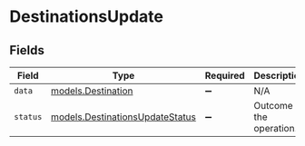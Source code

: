# DestinationsUpdate


## Fields

| Field                                                                              | Type                                                                               | Required                                                                           | Description                                                                        | Example                                                                            |
| ---------------------------------------------------------------------------------- | ---------------------------------------------------------------------------------- | ---------------------------------------------------------------------------------- | ---------------------------------------------------------------------------------- | ---------------------------------------------------------------------------------- |
| `data`                                                                             | [models.Destination](../../models/shared/destination.md)                           | :heavy_minus_sign:                                                                 | N/A                                                                                |                                                                                    |
| `status`                                                                           | [models.DestinationsUpdateStatus](../../models/shared/destinationsupdatestatus.md) | :heavy_minus_sign:                                                                 | Outcome of the operation.                                                          | updated                                                                            |